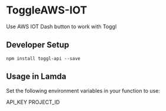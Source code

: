# ToggleAWS-IOT
Use AWS IOT Dash button to work with Toggl

## Developer Setup

    npm install toggl-api --save

## Usage in Lamda

Set the following environment variables in your function to use:

API_KEY
PROJECT_ID
    

